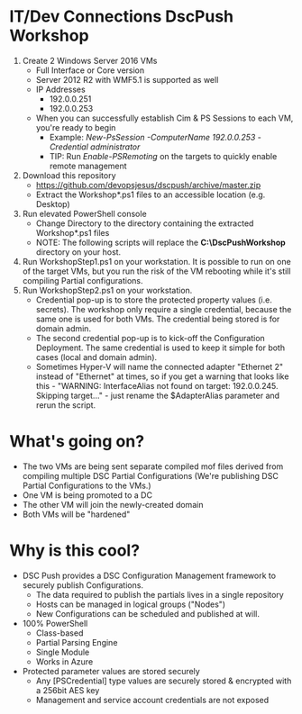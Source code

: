 # IT/Dev Connections DscPush Workshop

1. Create 2 Windows Server 2016 VMs
   - Full Interface or Core version
   - Server 2012 R2 with WMF5.1 is supported as well
   - IP Addresses
     - 192.0.0.251
     - 192.0.0.253
   - When you can successfully establish Cim & PS Sessions to each VM, you're ready to begin
     - Example: *New-PsSession -ComputerName 192.0.0.253 -Credential administrator*
     - TIP: Run *Enable-PSRemoting* on the targets to quickly enable remote management
1. Download this repository
   - https://github.com/devopsjesus/dscpush/archive/master.zip
   - Extract the Workshop\*.ps1 files to an accessible location (e.g. Desktop)
1. Run elevated PowerShell console
   - Change Directory to the directory containing the extracted Workshop\*.ps1 files
   - NOTE: The following scripts will replace the **C:\DscPushWorkshop** directory on your host.
1. Run WorkshopStep1.ps1 on your workstation.  It is possible to run on one of the target VMs, but you run the risk of the VM rebooting while it's still compiling Partial configurations.
1. Run WorkshopStep2.ps1 on your workstation.
   - Credential pop-up is to store the protected property values (i.e. secrets).  The workshop only require a single credential, because the same one is used for both VMs. The credential being stored is for domain admin.
   - The second credential pop-up is to kick-off the Configuration Deployment.  The same credential is used to keep it simple for both cases (local and domain admin).
   - Sometimes Hyper-V will name the connected adapter "Ethernet 2" instead of "Ethernet" at times, so if you get a warning that looks like this - "WARNING: InterfaceAlias not found on target: 192.0.0.245. Skipping target..." - just rename the $AdapterAlias parameter and rerun the script.

# What's going on?

- The two VMs are being sent separate compiled mof files derived from compiling multiple DSC Partial Configurations (We're publishing DSC Partial Configurations to the VMs.)
- One VM is being promoted to a DC
- The other VM will join the newly-created domain
- Both VMs will be "hardened"

# Why is this cool?

- DSC Push provides a DSC Configuration Management framework to securely publish Configurations.
  - The data required to publish the partials lives in a single repository
  - Hosts can be managed in logical groups ("Nodes")
  - New Configurations can be scheduled and published at will.
- 100% PowerShell
  - Class-based
  - Partial Parsing Engine 
  - Single Module
  - Works in Azure
- Protected parameter values are stored securely
  - Any [PSCredential] type values are securely stored & encrypted with a 256bit AES key
  - Management and service account credentials are not exposed
